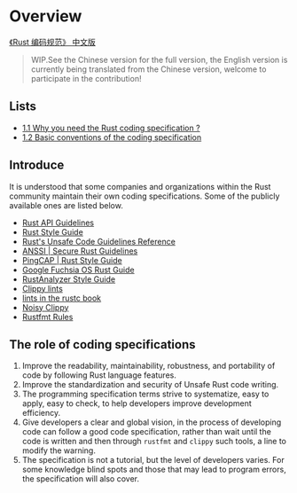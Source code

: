 # Overview

[《Rust 编码规范》 中文版](https://rust-coding-guidelines.github.io/rust-coding-guidelines-zh/)

> WIP.See the Chinese version for the full version, the English version is currently being translated from the Chinese version, welcome to participate in the contribution!

## Lists

- [1.1 Why you need the Rust coding specification ?](./overview/why.md)
- [1.2 Basic conventions of the coding specification](./overview/convention.md)

## Introduce

It is understood that some companies and organizations within the Rust community maintain their own coding specifications. Some of the publicly available ones are listed below.


- [Rust API Guidelines](https://rust-lang.github.io/api-guidelines/about.html)
- [Rust Style Guide](https://github.com/rust-dev-tools/fmt-rfcs/blob/master/guide/guide.md)
- [Rust's Unsafe Code Guidelines Reference](https://rust-lang.github.io/unsafe-code-guidelines/)
- [ANSSI | Secure Rust Guidelines](https://anssi-fr.github.io/rust-guide)
- [PingCAP | Rust Style Guide](https://github.com/pingcap/style-guide)
- [Google Fuchsia  OS Rust Guide](https://fuchsia.dev/fuchsia-src/development/languages/rust)
- [RustAnalyzer Style Guide](https://github.com/rust-analyzer/rust-analyzer/blob/master/docs/dev/style.md)
- [Clippy lints](https://rust-lang.github.io/rust-clippy/master/index.html)
- [lints in the rustc book ](https://doc.rust-lang.org/rustc/lints/listing/allowed-by-default.html)
- [Noisy Clippy](https://github.com/dtolnay/noisy-clippy)
- [Rustfmt Rules](https://rust-lang.github.io/rustfmt/?version=v1.4.38&search=)

## The role of coding specifications

1. Improve the readability, maintainability, robustness, and portability of code by following Rust language features. 
2. Improve the standardization and security of Unsafe Rust code writing. 
3. The programming specification terms strive to systematize, easy to apply, easy to check, to help developers improve development efficiency.
4. Give developers a clear and global vision, in the process of developing code can follow a good code specification, rather than wait until the code is written and then through `rustfmt` and `clippy` such tools, a line to modify the warning.
5. The specification is not a tutorial, but the level of developers varies. For some knowledge blind spots and those that may lead to program errors, the specification will also cover.
